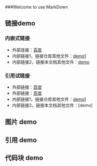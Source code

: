 ###Welcome to use MarkDown

## 链接demo
### 内嵌式链接
- 外部连接：[百度](http://www.baidu.com)
- 内部链接1，链接仓库其他文件：[demo1](demo1.md)
- 内部链接2，链接本文档其他文件：[demo](demo2.md#代码块-demo)

### 引用试链接

- 外部链接：[百度]
- 外部链接：[百度][baidu]
- 内部链接1，链接仓库其他文件：[demo1]
- 内部链接2，链接本文档其他文件：[demo]


## 图片 demo

## 引用 demo


## 代码块 demo



<!--- 下面是本文本用到的链接 -->

[百度]: http//www.baidu.com
[baidu]: http//www.baidu.com
[demo1]: demo1.md
[代码块 demo]: demo2.md#代码块-demo
